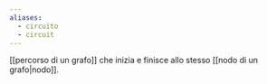 ```yaml
---
aliases:
  - circuito
  - circuit
---
```



[[percorso di un grafo]] che inizia e finisce allo stesso [[nodo di un grafo|nodo]].
